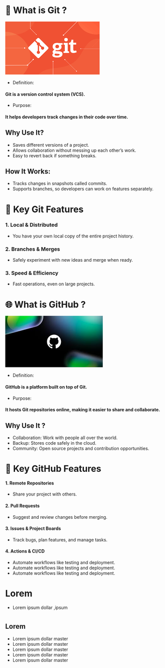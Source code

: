 #  🌟 What is Git ?
![](./git.png)
- Definition:
#### Git is a version control system (VCS).
- Purpose:
#### It helps developers track changes in their code over time.
## Why Use It?
- Saves different versions of a project.
- Allows collaboration without messing up each other’s work.
- Easy to revert back if something breaks.
## How It Works:
- Tracks changes in snapshots called commits.
- Supports branches, so developers can work on features separately.
#
#  🔧 Key Git Features
### 1. Local & Distributed
- You have your own local copy of the entire project history.
### 2. Branches & Merges
- Safely experiment with new ideas and merge when ready.
### 3. Speed & Efficiency
- Fast operations, even on large projects.
#
# 🌐 What is GitHub ?
![](./images%20(2).jpeg)
- Definition:
#### GitHub is a platform built on top of Git.
- Purpose:
#### It hosts Git repositories online, making it easier to share and collaborate.
## Why Use It ?
- Collaboration: Work with people all over the world.
- Backup: Stores code safely in the cloud.
- Community: Open source projects and contribution opportunities.
# 🚀 Key GitHub Features
#### 1. Remote Repositories
- Share your project with others.
#### 2. Pull Requests
- Suggest and review changes before merging.
#### 3. Issues & Project Boards
- Track bugs, plan features, and manage tasks.
#### 4. Actions & CI/CD
- Automate workflows like testing and deployment.
- Automate workflows like testing and deployment.
- Automate workflows like testing and deployment.
#
# Lorem
- Lorem ipsum dollar ,ipsum
#
## Lorem
- Lorem ipsum dollar master
- Lorem ipsum dollar master
- Lorem ipsum dollar master
- Lorem ipsum dollar master
- Lorem ipsum dollar master